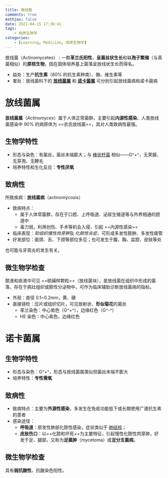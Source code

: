 ```yaml
---
title: 放线菌
comments: true
mathjax: false
date: 2021-04-15 17:36:41
tags:
    - 病原生物学
categories:
    - [Learning, Medicine, 病原生物学]
---
```


放线菌（Actinomycetes）
: 一群**革兰氏阳性**，**呈菌丝状生长**和**以孢子繁殖**（与真菌相似）的**原核生物**，因在固体培养基上菌落呈放线状生长而得名。

- 益处：生产**抗生素**（80% 的抗生素种类）、酶、维生素等
- 害处：放线菌科下的 [**放线菌属**](#放线菌属) 和 [**诺卡菌属**](#诺卡菌属) 可分别引起放线菌病和诺卡菌病

<!-- more -->

# 放线菌属

**放线菌属**（*Actinomyces*）属于人体正常菌群，主要引起**内源性感染**。人类放线菌感染中 90% 的病原体为 ==衣氏放线菌==，其对人类致病性最强。

## 生物学特性

- 形态与染色：有菌丝，菌丝末端膨大；与 <a href="{% post_path 呼吸道感染细菌 %}#白喉棒状杆菌">棒状杆菌</a> 相似——G^+^，无荚膜、无芽孢、无鞭毛
- 培养特性和生化反应：**专性厌氧**

## 致病性

所致疾病：**放线菌病**（actinomycosis）
- 致病特点：
    - 属于人体常菌群，存在于口腔、上呼吸道、泌尿生殖道等与外界相通的腔道中
    - 毒力弱，利用创伤、手术等机会入侵，引起 ==内源性感染==
- 临床表现：*软组织慢性肉芽肿*及 *化脓性炎症*，可形成多发性脓肿、多发性瘘管
- 好发部位：面颈、舌、下颌等部位多见；也可发生于腹、胸、盆腔、皮肤等处

也可能与牙周炎的发生有关。

## 微生物学检查

脓液和痰液中可见 ==硫磺样颗粒==（放线菌块），是放线菌在组织中形成的菌落，存在于病灶组织或脓性分泌物中，可作为临床辅助诊断放线菌病的指标。
- 外观：直径 0.1~0.2mm，黄、硬
- 直接镜检：压片或组织切片，可见放射状、**形似菊花**的菌丝
    - 革兰染色：中心紫色（G^+^），边缘红色（G^-^）
    - HE 染色：中心紫色，边缘红色

# 诺卡菌属

## 生物学特性

- 形态与染色：G^+^，形态与放线菌属类似但菌丝末端不膨大
- 培养特性：**专性需氧**

## 致病性

- 致病特点：主要为**外源性感染**，多发生在免疫功能低下或长期使用广谱抗生素的患者
- 感染途径：
    - **呼吸道**：原发性肺部化脓性感染，症状类似于 <a href="{% post_path 呼吸道感染细菌 %}#结核分枝杆菌">肺结核</a>；
    - **皮肤伤口**：以++化脓和坏死++为主要特征，引起慢性化脓性肉芽肿，好发于足、腿部，又称为**足菌肿**（mycetoma）或**足分支菌病**。

## 微生物学检查

具有**弱抗酸性**，抗酸染色阳性。
